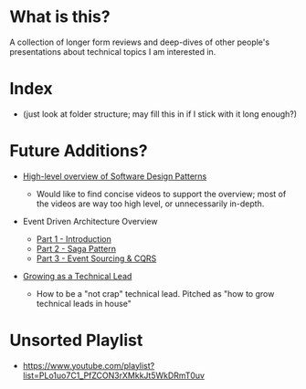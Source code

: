 # What is this?
A collection of longer form reviews and deep-dives of other people's presentations about technical topics I am interested in.

# Index
* (just look at folder structure; may fill this in if I stick with it long enough?)


# Future Additions?
* [High-level overview of Software Design Patterns](https://www.youtube.com/watch?v=aiSAO2AXa9g)
  * Would like to find concise videos to support the overview; most of the videos are way too high level, or unnecessarily in-depth.

* Event Driven Architecture Overview
  * [Part 1 - Introduction](https://www.youtube.com/watch?v=DQ5Cbt8DQbM)
  * [Part 2 - Saga Pattern](https://www.youtube.com/watch?v=C0rGwyJkDTU)
  * [Part 3 - Event Sourcing & CQRS](https://www.youtube.com/watch?v=i2eVTk2Fb40)

* [Growing as a Technical Lead](https://www.youtube.com/watch?v=DOwxbjqPnwM)
  * How to be a "not crap" technical lead. Pitched as "how to grow technical leads in house"


# Unsorted Playlist
* https://www.youtube.com/playlist?list=PLo1uo7C1_PfZCON3rXMkkJt5WkDRmT0uv
